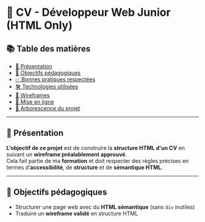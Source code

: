 # 💼 CV - Développeur Web Junior (HTML Only) 

## 📚 Table des matières

- [📄 Présentation](#-présentation)
- [🎯 Objectifs pédagogiques](#-objectifs-pédagogiques)
- [✅ Bonnes pratiques respectées](#-bonnes-pratiques-respectées)
- [🛠️ Technologies utilisées](#️-technologies-utilisées)
- [📐 Wireframes](#-wireframes)
- [🚀 Mise en ligne](#-mise-en-ligne)
- [📁 Arborescence du projet](#-arborescence-du-projet) 

---

## 📄 Présentation

**L'objectif de ce projet** est de construire la **structure HTML d'un CV** en suivant un **wireframe préalablement approuvé**.  
Cela fait partie de ma **formation** et doit respecter des règles précises en termes d’**accessibilité**, de **structure** et de **sémantique HTML**.

--- 

## 📌 Objectifs pédagogiques

- Structurer une page web avec du **HTML sémantique** (sans `div` inutiles)
- Traduire un **wireframe validé** en structure HTML